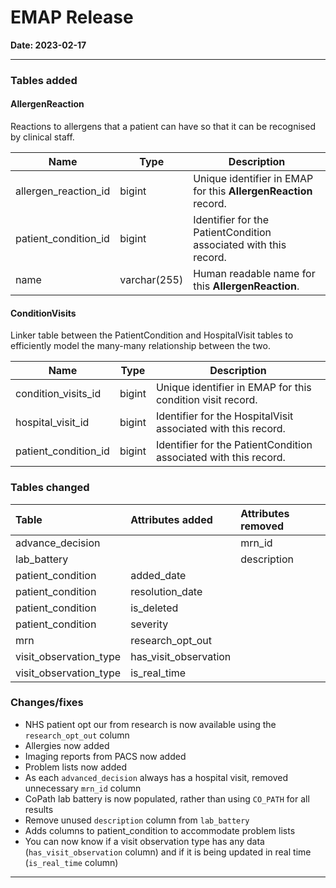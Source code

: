 # EMAP Release

**Date: 2023-02-17**

---

### Tables added

#### AllergenReaction

Reactions to allergens that a patient can have so that it can be recognised by clinical staff.

| Name | Type | Description |
|---| --- |---|
| allergen_reaction_id | bigint | Unique identifier in EMAP for this **AllergenReaction** record. |
| patient_condition_id | bigint | Identifier for the PatientCondition associated with this record. |
| name | varchar(255) | Human readable name for this **AllergenReaction**. |

#### ConditionVisits

Linker table between the PatientCondition and HospitalVisit tables to efficiently model the many-many relationship
between the two.

| Name | Type | Description |
|---| --- |---|
| condition_visits_id | bigint | Unique identifier in EMAP for this condition visit record. |
| hospital_visit_id | bigint | Identifier for the HospitalVisit associated with this record. |
| patient_condition_id | bigint | Identifier for the PatientCondition associated with this record. |

### Tables changed

| Table                  | Attributes added      | Attributes removed |
|:-----------------------|:----------------------|:-------------------|
| advance_decision       |                       | mrn_id             |
| lab_battery            |                       | description        |
| patient_condition      | added_date            |                    |
| patient_condition      | resolution_date       |                    |
| patient_condition      | is_deleted            |                    |
| patient_condition      | severity              |                    |
| mrn                    | research_opt_out      |                    |
| visit_observation_type | has_visit_observation |                    |
| visit_observation_type | is_real_time          |                    |

### Changes/fixes

- NHS patient opt our from research is now available using the `research_opt_out` column
- Allergies now added
- Imaging reports from PACS now added
- Problem lists now added
- As each `advanced_decision` always has a hospital visit, removed unnecessary `mrn_id` column
- CoPath lab battery is now populated, rather than using `CO_PATH` for all results
- Remove unused `description` column from `lab_battery`
- Adds columns to patient_condition to accommodate problem lists
- You can now know if a visit observation type has any data (`has_visit_observation` column) and if it is being updated
  in real time (`is_real_time` column)

---
<!--

    ## Data sources
    
    - Allergies
    - PACS imaging reports. Results added
    - Problem lists

    ### Repository Versions
    
    | Repository            | Version |
    | :-                    | :-:     |
    |Hl7-processor          | 2.6     |
    |Emap_interchange       | 2.6     |
    |Emap-Core              | 2.6     |
    |Inform-DB              | 2.6     |
    |Hoover                 | 2.6     |

-->